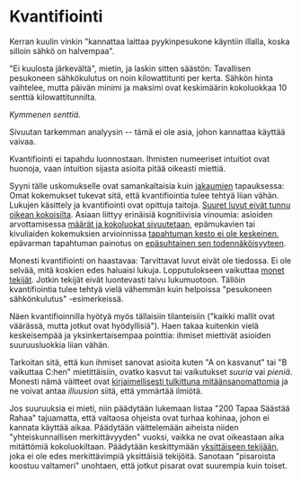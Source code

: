 # Kvantifiointi

Kerran kuulin vinkin "kannattaa laittaa pyykinpesukone käyntiin illalla, koska silloin sähkö on halvempaa".

"Ei kuulosta järkevältä", mietin, ja laskin sitten säästön: Tavallisen pesukoneen sähkökulutus on noin kilowattitunti per kerta. Sähkön hinta vaihtelee, mutta päivän minimi ja maksimi ovat keskimäärin kokoluokkaa 10 senttiä kilowattitunnilta.

*Kymmenen senttiä.*

Sivuutan tarkemman analyysin -- tämä ei ole asia, johon kannattaa käyttää vaivaa.

Kvantifiointi ei tapahdu luonnostaan. Ihmisten numeeriset intuitiot ovat huonoja, vaan intuition sijasta asioita pitää oikeasti miettiä.

Syyni tälle uskomukselle ovat samankaltaisia kuin [jakaumien](https://ollij.fi/epi/binaarinen_jakauma) tapauksessa: Omat kokemukset tukevat sitä, että kvantifiointia tulee tehtyä liian vähän. Lukujen käsittely ja kvantifiointi ovat opittuja taitoja. [Suuret luvut eivät tunnu oikean kokoisilta](https://xkcd.com/2091/). Asiaan liittyy erinäisiä kognitiivisia vinoumia: asioiden arvottamisessa [määrät ja kokoluokat sivuutetaan](https://en.wikipedia.org/wiki/Scope_neglect), epämukavien tai kivuliaiden kokemuksien arvioinnissa [tapahtuman kesto ei ole keskeinen](https://en.wikipedia.org/wiki/Duration_neglect), epävarman tapahtuman painotus on [epäsuhtainen sen todennäköisyyteen](https://ollij.fi/epi/epa_II).

Monesti kvantifiointi on haastavaa: Tarvittavat luvut eivät ole tiedossa. Ei ole selvää, mitä koskien edes haluaisi lukuja. Lopputulokseen vaikuttaa [monet tekijät](). Jotkin tekijät eivät luontevasti taivu lukumuotoon. Tällöin kvantifiointia tulee tehtyä vielä vähemmän kuin helpoissa "pesukoneen sähkönkulutus" -esimerkeissä.

Näen kvantifioinnilla hyötyä myös tällaisiin tilanteisiin ("kaikki mallit ovat väärässä, mutta jotkut ovat hyödyllisiä"). Haen takaa kuitenkin vielä keskeisempää ja yksinkertaisempaa pointtia: ihmiset miettivät asioiden suuruusluokkia liian vähän.

Tarkoitan sitä, että kun ihmiset sanovat asioita kuten "A on kasvanut" tai "B vaikuttaa C:hen" mietittäisiin, ovatko kasvut tai vaikutukset *suuria* vai *pieniä*. Monesti nämä väitteet ovat [kirjaimellisesti tulkittuna mitäänsanomattomia](https://ollij.fi/epi/matala_informaatio) ja ne voivat antaa *illuusion* siitä, että ymmärtää ilmiötä.

Jos suuruuksia ei mieti, niin päädytään lukemaan listaa "200 Tapaa Säästää Rahaa" tajuamatta, että valtaosa ohjeista ovat turhaa kohinaa, johon ei kannata käyttää aikaa. Päädytään väittelemään aiheista niiden "yhteiskunnallisen merkittävyyden" vuoksi, vaikka ne ovat oikeastaan aika mitättömiä kokoluokiltaan. Päädytään keskittymään [yksittäiseen tekijään](https://ollij.fi/epi/yksi_muuttuja), joka ei ole edes merkittävimpiä yksittäisiä tekijöitä. Sanotaan "pisaroista koostuu valtameri" unohtaen, että jotkut pisarat ovat suurempia kuin toiset.
